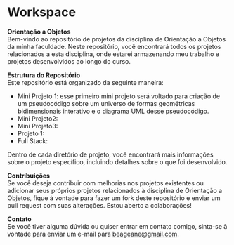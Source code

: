 # Workspace
**Orientação a Objetos**  
Bem-vindo ao repositório de projetos da disciplina de Orientação a Objetos da minha faculdade. Neste repositório, você encontrará todos os projetos relacionados a esta disciplina, onde estarei armazenando meu trabalho e projetos desenvolvidos ao longo do curso.

**Estrutura do Repositório**   
Este repositório está organizado da seguinte maneira:
- Mini Projeto 1: esse primeiro mini projeto será voltado para criação de um pseudocódigo sobre um universo de formas geométricas bidimensionais interativo e o diagrama UML desse pseudocódigo.
- Mini Projeto2: 
- Mini Projeto3:
- Projeto 1:
- Full Stack:

Dentro de cada diretório de projeto, você encontrará mais informações sobre o projeto específico, incluindo detalhes sobre o que foi desenvolvido.

**Contribuições**  
Se você deseja contribuir com melhorias nos projetos existentes ou adicionar seus próprios projetos relacionados à disciplina de Orientação a Objetos, fique à vontade para fazer um fork deste repositório e enviar um pull request com suas alterações. Estou aberto a colaborações!

**Contato**  
Se você tiver alguma dúvida ou quiser entrar em contato comigo, sinta-se à vontade para enviar um e-mail para beageane@gmail.com.
